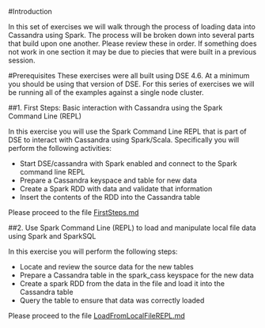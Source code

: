 #Introduction

In this set of exercises we will walk through the process of loading data into Cassandra using Spark. The process will be broken down into several parts that build upon one another. Please review these in order. If something does not work in one section it may be due to piecies that were built in a previous session.

#Prerequisites
These exercises were all built using DSE 4.6. At a minimum you should be using that version of DSE. For this series of exercises we will be running all of the examples against a single node cluster.

##1. First Steps: Basic interaction with Cassandra using the Spark Command Line (REPL)

In this exercise you will use the Spark Command Line REPL that is part of DSE to interact with Cassandra using Spark/Scala. Specifically you will perform the following activities:

  * Start DSE/cassandra with Spark enabled and connect to the Spark command line REPL
  * Prepare a Cassandra keyspace and table for new data
  * Create a Spark RDD with data and validate that information
  * Insert the contents of the RDD into the Cassandra table

Please proceed to the file [FirstSteps.md](./FirstSteps.md)

##2. Use Spark Command Line (REPL) to load and manipulate local file data using Spark and SparkSQL

In this exercise you will perform the following steps:

  * Locate and review the source data for the new tables
  * Prepare a Cassandra table in the spark_cass keyspace for the new data
  * Create a spark RDD from the data in the file and load it into the Cassandra table
  * Query the table to ensure that data was correctly loaded

Please proceed to the file [LoadFromLocalFileREPL.md](./LoadFromLocalFileREPL.md)

